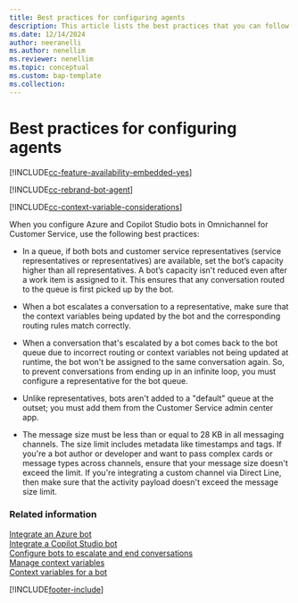 ```yaml
---
title: Best practices for configuring agents
description: This article lists the best practices that you can follow when you configure Azure and Copilot Studio bots in your contact center.
ms.date: 12/14/2024
author: neeranelli
ms.author: nenellim
ms.reviewer: nenellim
ms.topic: conceptual
ms.custom: bap-template
ms.collection:
---
```


# Best practices for configuring agents

[!INCLUDE[cc-feature-availability-embedded-yes](../../includes/cc-feature-availability-embedded-yes.md)]

[!INCLUDE[cc-rebrand-bot-agent](../../includes/cc-rebrand-bot-agent.md)]

[!INCLUDE[cc-context-variable-considerations](../../includes/cc-context-variable-considerations.md)]

When you configure Azure and Copilot Studio bots in Omnichannel for Customer Service, use the following best practices:

- In a queue, if both bots and customer service representatives (service representatives or representatives) are available, set the bot’s capacity higher than all representatives. A bot’s capacity isn't reduced even after a work item is assigned to it. This ensures that any conversation routed to the queue is first picked up by the bot.

- When a bot escalates a conversation to a representative, make sure that the context variables being updated by the bot and the corresponding routing rules match correctly.

- When a conversation that's escalated by a bot comes back to the bot queue due to incorrect routing or context variables not being updated at runtime, the bot won't be assigned to the same conversation again. So, to prevent conversations from ending up in an infinite loop, you must configure a representative for the bot queue.

- Unlike representatives, bots aren't added to a "default" queue at the outset; you must add them from the Customer Service admin center app.

- The message size must be less than or equal to 28 KB in all messaging channels. The size limit includes metadata like timestamps and tags. If you're a bot author or developer and want to pass complex cards or message types across channels, ensure that your message size doesn't exceed the limit. If you're integrating a custom channel via Direct Line, then make sure that the activity payload doesn't exceed the message size limit.


### Related information

[Integrate an Azure bot](configure-bot-azure.md)  
[Integrate a Copilot Studio bot](configure-bot-virtual-agent.md)  
[Configure bots to escalate and end conversations](../develop/bot-escalate-end-conversation.md)  
[Manage context variables](manage-context-variables.md)  
[Context variables for a bot](context-variables-for-bot.md)  

[!INCLUDE[footer-include](../../includes/footer-banner.md)]
